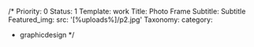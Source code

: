 /*
Priority: 0
Status: 1
Template: work
Title: Photo Frame
Subtitle: Subtitle
Featured_img: 
  src: '[%uploads%]/p2.jpg'
Taxonomy:
  category:
  - graphicdesign
*/